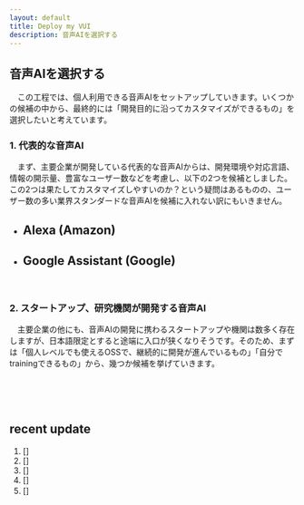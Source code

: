 ```yaml
---
layout: default
title: Deploy my VUI
description: 音声AIを選択する
---
```


## **音声AIを選択する**

　この工程では、個人利用できる音声AIをセットアップしていきます。いくつかの候補の中から、最終的には「開発目的に沿ってカスタマイズができるもの」を選択したいと考えています。

### **1. 代表的な音声AI**

　まず、主要企業が開発している代表的な音声AIからは、開発環境や対応言語、情報の開示量、豊富なユーザー数などを考慮し、以下の2つを候補としました。この2つは果たしてカスタマイズしやすいのか？という疑問はあるものの、ユーザー数の多い業界スタンダードな音声AIを候補に入れない訳にもいきません。

- Alexa (Amazon)
  -

- Google Assistant (Google)
  -

&emsp;

### **2. スタートアップ、研究機関が開発する音声AI**

　主要企業の他にも、音声AIの開発に携わるスタートアップや機関は数多く存在しますが、日本語限定とすると途端に入口が狭くなりそうです。そのため、まずは「個人レベルでも使えるOSSで、継続的に開発が進んでいるもの」「自分でtrainingできるもの」から、幾つか候補を挙げていきます。

<!-- - Rasa
  -

- Genie
  -  -->

　

<!-- ### **3. OSSを使ってカスタムメイドする** -->

&emsp;

## **recent update**
1. []
2. []
3. []
4. []
5. []
　
